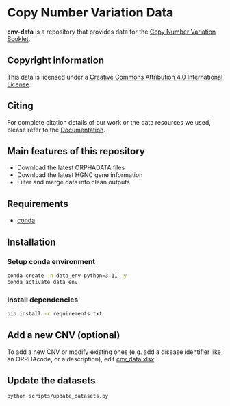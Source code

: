 # Copy Number Variation Data 

**cnv-data** is a repository that provides data for the [Copy Number Variation Booklet](https://github.com/alexandra-valeanu/cnv-booklet).

## Copyright information
This data is licensed under a [Creative Commons Attribution 4.0 International License](https://creativecommons.org/licenses/by/4.0/).

## Citing
For complete citation details of our work or the data resources we used, please refer to the [Documentation](https://alexandra-valeanu.github.io/cnv-booklet/documentation/#how-to-cite).

## Main features of this repository

- Download the latest ORPHADATA files
- Download the latest HGNC gene information
- Filter and merge data into clean outputs

## Requirements
- [conda](https://docs.conda.io/en/latest/)

## Installation

### Setup conda environment
```sh
conda create -n data_env python=3.11 -y
conda activate data_env
```

### Install dependencies
```sh
pip install -r requirements.txt
```

## Add a new CNV (optional)
To add a new CNV or modify existing ones (e.g. add a disease identifier like an ORPHAcode, or a description), edit [cnv_data.xlsx](cnv-data/input/cnv_data.xlsx)

## Update the datasets
```sh
python scripts/update_datasets.py
```
